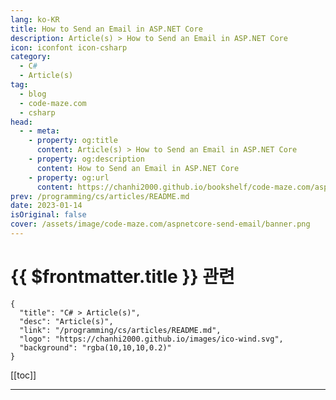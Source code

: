 ```yaml
---
lang: ko-KR
title: How to Send an Email in ASP.NET Core
description: Article(s) > How to Send an Email in ASP.NET Core
icon: iconfont icon-csharp
category: 
  - C#
  - Article(s)
tag: 
  - blog
  - code-maze.com
  - csharp
head:  
  - - meta:
    - property: og:title
      content: Article(s) > How to Send an Email in ASP.NET Core
    - property: og:description
      content: How to Send an Email in ASP.NET Core
    - property: og:url
      content: https://chanhi2000.github.io/bookshelf/code-maze.com/aspnetcore-send-email.html
prev: /programming/cs/articles/README.md
date: 2023-01-14
isOriginal: false
cover: /assets/image/code-maze.com/aspnetcore-send-email/banner.png
---
```


# {{ $frontmatter.title }} 관련

```component VPCard
{
  "title": "C# > Article(s)",
  "desc": "Article(s)",
  "link": "/programming/cs/articles/README.md",
  "logo": "https://chanhi2000.github.io/images/ico-wind.svg",
  "background": "rgba(10,10,10,0.2)"
}
```

[[toc]]

---

<SiteInfo
  name="How to Send an Email in ASP.NET Core"
  desc="In this article, we are going to learn how to send email from the ASP.NET Core project in sync, async way with attachments as well."
  url="https://code-maze.com/aspnetcore-send-email/"
  logo="/assets/image/code-maze.com/favicon.png"
  preview="/assets/image/code-maze.com/aspnetcore-send-email/banner.png"/>

<!-- TODO: 작성 -->
